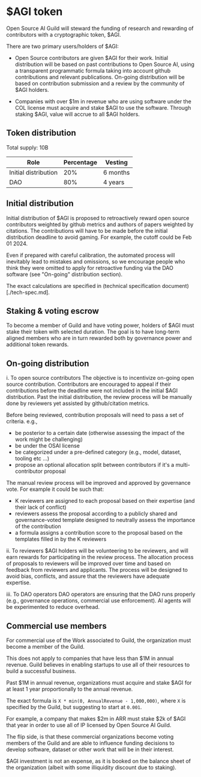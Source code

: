 # $AGI token

Open Source AI Guild will steward the funding of research and rewarding of contributors with a cryptographic token, $AGI. 

There are two primary users/holders of $AGI: 
 - Open Source contributors are given $AGI for their work. Initial distribution will be based on past contributions to Open Source AI, using a transparent programmatic
formula taking into account github contributions and relevant publications. On-going distribution will be based on contribution submission and a review by the community of $AGI holders. 

 - Companies with over $1m in revenue who are using software under the COL license must acquire and stake $AGI to use the software. Through staking $AGI, value will accrue to all $AGI holders.

## Token distribution

Total supply: 10B

| Role | Percentage | Vesting |
| - | - | - |
| Initial distribution | 20% | 6 months |
| DAO | 80% | 4 years |

## Initial distribution

Initial distribution of $AGI is proposed to retroactively reward open source contributors weighted by github metrics and authors of papers weighted by citations. The contributions will have to be made before the initial distribution deadline to avoid gaming. For example, the cutoff could be Feb 01 2024. 

Even if prepared with careful calibration, the automated process will inevitably lead to mistakes and omissions, so we encourage people who think they were omitted to apply for retroactive funding via the DAO software (see "On-going" distribution section). 

The exact calculations are specified in (technical specification document)[./tech-spec.md].

## Staking & voting escrow

To become a member of Guild and have voting power, holders of $AGI must stake their token with selected duration. The goal is to have long-term aligned members who are in turn rewarded both by governance power and additional token rewards.

## On-going distribution
i. To open source contributors
The objective is to incentivize on-going open source contribution. Contributors are encouraged to appeal if their contributions before the deadline were not included in the initial $AGI distribution. Past the initial distribution, the review process will be manually done by reviewers yet assisted by github/citation metrics.

Before being reviewed, contribution proposals will need to pass a set of criteria. e.g., 
- be posterior to a certain date (otherwise assessing the impact of the work might be challenging)
- be under the OSAI license
- be categorized under a pre-defined category (e.g., model, dataset, tooling etc ...)
- propose an optional allocation split between contributors if it's a multi-contributor proposal

The manual review process will be improved and approved by governance vote. For example it could be such that: 
- K reviewers are assigned to each proposal based on their expertise (and their lack of conflict)
- reviewers assess the proposal according to a publicly shared and governance-voted template designed to neutrally assess the importance of the contribution 
- a formula assigns a contribution score to the proposal based on the templates filled in by the K reviewers

ii. To reviewers
$AGI holders will be volunteering to be reviewers, and will earn rewards for participating in the review process. The allocation process of proposals to reviewers will be improved over time and based on feedback from reviewers and applicants. The process will be designed to avoid bias, conflicts, and assure that the reviewers have adequate expertise.

iii. To DAO operators
DAO operators are ensuring that the DAO runs properly (e.g., governance operations, commercial use enforcement). AI agents will be experimented to reduce overhead. 


## Commercial use members

For commercial use of the Work associated to Guild, the organization must become a member of the Guild.

This does not apply to companies that have less than $1M in annual revenue. Guild believes in enabling startups to use all of their resources to build a successful business.

Past $1M in annual revenue, organizations must acquire and stake $AGI for at least 1 year proportionally to the annual revenue. 

The exact formula is `X * min(0, AnnualRevenue - 1,000,000)`, where `X` is specified by the Guild, but suggesting to start at `0.001`. 

For example, a company that makes $2m in ARR must stake $2k of $AGI that year in order to use all of IP licensed by Open Source AI Guild. 

The flip side, is that these commercial organizations become voting members of the Guild and are able to influence funding decisions to develop software, dataset or other work that will be in their interest.

$AGI investment is not an expense, as it is booked on the balance sheet of the organization (albeit with some illiquidity discount due to staking).
